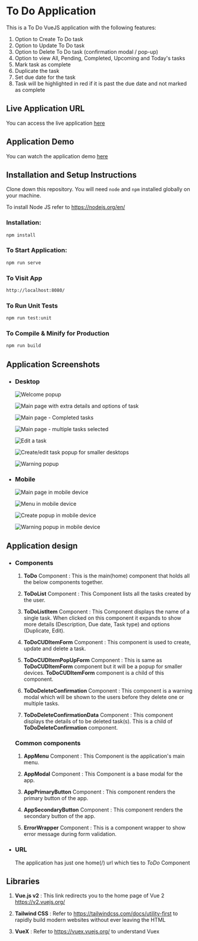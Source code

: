 # To Do Application

This is a To Do VueJS application with the following features:

1. Option to Create To Do task
2. Option to Update To Do task
3. Option to Delete To Do task (confirmation modal / pop-up)
4. Option to view All, Pending, Completed, Upcoming and Today's tasks
5. Mark task as complete
6. Duplicate the task
7. Set due date for the task
8. Task will be highlighted in red if it is past the due date and not marked as complete

## Live Application URL

You can access the live application [here](https://todo-application-varun.netlify.app/)

## Application Demo

You can watch the application demo [here](https://www.youtube.com/watch?v=EvnDtcDnTa4)

## Installation and Setup Instructions

Clone down this repository. You will need `node` and `npm` installed globally on your machine.

To install Node JS refer to https://nodejs.org/en/

### Installation:

```bash
npm install
```

### To Start Application:

```bash
npm run serve
```

### To Visit App

```bash
http://localhost:8080/
```

### To Run Unit Tests

```bash
npm run test:unit
```

### To Compile & Minify for Production

```bash
npm run build
```

## Application Screenshots

- ### Desktop

  ![Welcome popup](/assets//screenshots/welcome-popup.jpg)

  ![Main page with extra details and options of task](/assets//screenshots/main-more-details-open.jpg)

  ![Main page - Completed tasks](/assets//screenshots/main.jpg)

  ![Main page - multiple tasks selected](/assets//screenshots/multiple-tasks-selected.jpg)

  ![Edit a task](/assets//screenshots/edit-task.jpg)

  ![Create/edit task popup for smaller desktops](/assets//screenshots/popup-for-smaller-devices.jpg)

  ![Warning popup](/assets//screenshots/warning-popup.jpg)

- ### Mobile

  ![Main page in mobile device](/assets//screenshots/mobile-main.jpg)

  ![Menu in mobile device](/assets//screenshots/mobile-menu.jpg)

  ![Create popup in mobile device](/assets//screenshots/mobile-create-popup.jpg)

  ![Warning popup in mobile device](/assets//screenshots/mobile-warning-popup.jpg)

## Application design

- ### Components

  1. **ToDo** Component : This is the main(home) component that holds all the below components together.

  2. **ToDoList** Component : This Component lists all the tasks created by the user.

  3. **ToDoListItem** Component : This Component displays the name of a single task. When clicked on this component it expands to show more details (Description, Due date, Task type) and options (Duplicate, Edit).

  4. **ToDoCUDItemForm** Component : This component is used to create, update and delete a task.

  5. **ToDoCUDItemPopUpForm** Component : This is same as **ToDoCUDItemForm** component but it will be a popup for smaller devices. **ToDoCUDItemForm** component is a child of this component.

  6. **ToDoDeleteConfirmation** Component : This component is a warning modal which will be shown to the users before they delete one or multiple tasks.

  7. **ToDoDeleteConfirmationData** Component : This component displays the details of to be deleted task(s). This is a child of **ToDoDeleteConfirmation** component.

  ### Common components

  1. **AppMenu** Component : This Component is the application's main menu.

  2. **AppModal** Component : This Component is a base modal for the app.

  3. **AppPrimaryButton** Component : This component renders the primary button of the app.

  4. **AppSecondaryButton** Component : This component renders the secondary button of the app.

  5. **ErrorWrapper** Component : This is a component wrapper to show error message during form validation.

- ### URL

  The application has just one home(/) url which ties to _ToDo_ Component

## Libraries

1. **Vue.js v2** : This link redirects you to the home page of Vue 2
   https://v2.vuejs.org/

2. **Tailwind CSS** : Refer to https://tailwindcss.com/docs/utility-first to rapidly build modern websites without ever leaving the HTML

3. **VueX** : Refer to https://vuex.vuejs.org/ to understand Vuex
